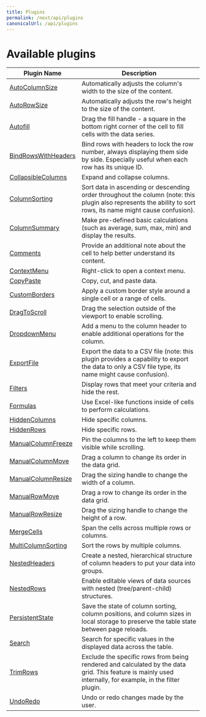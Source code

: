 ```yaml
---
title: Plugins
permalink: /next/api/plugins
canonicalUrl: /api/plugins
---
```


# Available plugins

|Plugin Name  | Description |
|--|--|
|[AutoColumnSize](@/api/AutoColumnSize.md) |Automatically adjusts the column's width to the size of the content.|
|[AutoRowSize](@/api/AutoRowSize.md)| Automatically adjusts the row's height to the size of the content.|
|[Autofill](@/api/Autofill.md)| Drag the fill handle - a square in the bottom right corner of the cell to fill cells with the data series.|
|[BindRowsWithHeaders](@/api/BindRowsWithHeaders.md)| Bind rows with headers to lock the row number, always displaying them side by side. Especially useful when each row has its unique ID.|
|[CollapsibleColumns](@/api/CollapsibleColumns.md)| Expand and collapse columns.|
|[ColumnSorting](@/api/ColumnSorting.md)| Sort data in ascending or descending order throughout the column (note: this plugin also represents the ability to sort rows, its name might cause confusion).|
|[ColumnSummary](@/api/ColumnSummary.md) |Make pre-defined basic calculations (such as average, sum, max, min) and display the results.|
|[Comments](@/api/Comments.md) | Provide an additional note about the cell to help better understand its content.|
|[ContextMenu](@/api/ContextMenu.md) |Right-click to open a context menu.|
|[CopyPaste](@/api/CopyPaste.md)| Copy, cut, and paste data.|
|[CustomBorders](@/api/CustomBorders.md) |Apply a custom border style around a single cell or a range of cells.|
|[DragToScroll](@/api/DragToScroll.md) |Drag the selection outside of the viewport to enable scrolling.|
|[DropdownMenu](@/api/DropdownMenu.md) |Add a menu to the column header to enable additional operations for the column.|
|[ExportFile](@/api/ExportFile.md) |Export the data to a CSV file (note: this plugin provides a capability to export the data to only a CSV file type, its name might cause confusion).|
|[Filters](@/api/Filters.md) |Display rows that meet your criteria and hide the rest.|
|[Formulas](@/api/Formulas.md) | Use Excel-like functions inside of cells to perform calculations.|
|[HiddenColumns](@/api/HiddenColumns.md) |Hide specific columns.|
|[HiddenRows](@/api/HiddenRows.md) |Hide specific rows.|
|[ManualColumnFreeze](@/api/ManualColumnFreeze.md) |Pin the columns to the left to keep them visible while scrolling.|
|[ManualColumnMove](@/api/ManualColumnMove.md) |Drag a column to change its order in the data grid.|
|[ManualColumnResize](@/api/ManualColumnResize.md) | Drag the sizing handle to change the width of a column.|
|[ManualRowMove](@/api/ManualRowMove.md) |Drag a row to change its order in the data grid.|
|[ManualRowResize](@/api/ManualRowResize.md) |Drag the sizing handle to change the height of a row.|
|[MergeCells](@/api/MergeCells.md) |Span the cells across multiple rows or columns.|
|[MultiColumnSorting](@/api/MultiColumnSorting.md)| Sort the rows by multiple columns.|
|[NestedHeaders](@/api/NestedHeaders.md) |Create a nested, hierarchical structure of column headers to put your data into groups.|
|[NestedRows](@/api/NestedRows.md) |Enable editable views of data sources with nested (tree/parent-child) structures.|
|[PersistentState](@/api/PersistentState.md)| Save the state of column sorting, column positions, and column sizes in local storage to preserve the table state between page reloads.|
|[Search](@/api/Search.md) |Search for specific values in the displayed data across the table.|
|[TrimRows](@/api/TrimRows.md) |Exclude the specific rows from being rendered and calculated by the data grid. This feature is mainly used internally, for example, in the filter plugin.|
|[UndoRedo](@/api/UndoRedo.md)|Undo or redo changes made by the user.|
